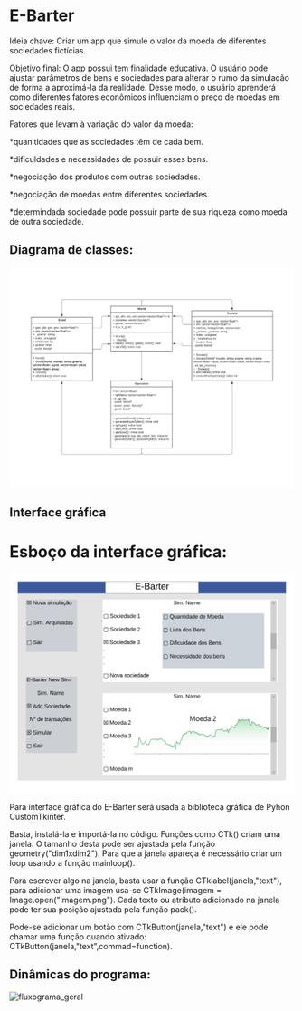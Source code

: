 # E-Barter
Ideia chave:
Criar um app que simule o valor da moeda de diferentes sociedades fictícias.

Objetivo final:
O app possui tem finalidade educativa. O usuário pode ajustar parâmetros de bens e sociedades para alterar o rumo da simulação de forma a aproximá-la da 
realidade. Desse modo, o usuário aprenderá como diferentes fatores econômicos influenciam o preço de moedas em sociedades reais. 

Fatores que levam à variação do valor da moeda:


*quanitidades que as sociedades têm de cada bem.


*dificuldades e necessidades de possuir esses bens.


*negociação dos produtos com outras sociedades.


*negociação de moedas entre diferentes sociedades.


*determindada sociedade pode possuir parte de sua riqueza como moeda de outra sociedade.

## Diagrama de classes:
![diagrama de classes](images/diagrama_de_classes.jpeg)

## Interface gráfica
# Esboço da interface gráfica:
![esboço](images/E-Barter_Esboco.jpg)

Para interface gráfica do E-Barter será usada a biblioteca gráfica de Pyhon CustomTkinter.

Basta, instalá-la e importá-la no código. Funções como CTk() criam uma janela. O tamanho desta pode ser ajustada pela função geometry("dim1xdim2"). Para que a janela apareça é necessário criar um loop usando a função mainloop().

Para escrever algo na janela, basta usar a função CTklabel(janela,"text"), para adicionar uma imagem usa-se CTkImage(imagem = Image.open("imagem.png"). Cada texto ou atributo adicionado na janela pode ter sua posição ajustada pela função pack().

Pode-se adicionar um botão com CTkButton(janela,"text") e ele pode chamar uma função quando ativado: CTkButton(janela,"text",commad=function).

## Dinâmicas do programa:

![fluxograma_geral](images/Fluxogramas(1).jpeg)


